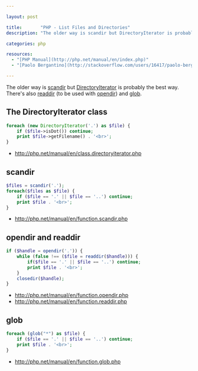 ```yaml
---

layout: post

title:       "PHP - List Files and Directories"
description: "The older way is scandir but DirectoryIterator is probably the best way. There's also readdir (to be used with opendir) and glob."

categories: php

resources:
  - "[PHP Manual](http://php.net/manual/en/index.php)"
  - "[Paolo Bergantino](http://stackoverflow.com/users/16417/paolo-bergantino) answered to a question posted on [Stack Overflow](http://stackoverflow.com/questions/1086105/get-the-files-inside-a-directory)"

---
```



The older way is [scandir](http://www.php.net/scandir) but [DirectoryIterator](http://www.php.net/manual/en/class.directoryiterator.php) is probably the best way.
There's also [readdir](http://www.php.net/readdir) (to be used with [opendir](http://www.php.net/manual/en/function.opendir.php)) and [glob](http://www.php.net/glob).


## The DirectoryIterator class

```php
foreach (new DirectoryIterator('.') as $file) {
    if ($file->isDot()) continue;
    print $file->getFilename() . '<br>';
}
```

- <http://php.net/manual/en/class.directoryiterator.php>


## scandir

```php
$files = scandir('.');
foreach($files as $file) {
    if ($file == '.' || $file == '..') continue;
    print $file . '<br>';
}
```

- <http://php.net/manual/en/function.scandir.php>


## opendir and readdir

```php
if ($handle = opendir('.')) {
    while (false !== ($file = readdir($handle))) {
        if($file == '.' || $file == '..') continue;
        print $file . '<br>';
    }
    closedir($handle);
}
```

- <http://php.net/manual/en/function.opendir.php>
- <http://php.net/manual/en/function.readdir.php>


## glob

```php
foreach (glob("*") as $file) {
    if ($file == '.' || $file == '..') continue;
    print $file . '<br>';
}
```

- <http://php.net/manual/en/function.glob.php>
